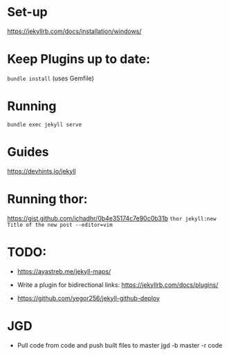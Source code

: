 # Set-up
https://jekyllrb.com/docs/installation/windows/

# Keep Plugins up to date:
`bundle install` (uses Gemfile)

# Running
`bundle exec jekyll serve`

# Guides
https://devhints.io/jekyll

# Running thor:
https://gist.github.com/ichadhr/0b4e35174c7e90c0b31b
`thor jekyll:new Title of the new post --editor=vim`

# TODO:
* https://ayastreb.me/jekyll-maps/
* Write a plugin for bidirectional links: https://jekyllrb.com/docs/plugins/

* https://github.com/yegor256/jekyll-github-deploy

# JGD
* Pull code from code and push built files to master
jgd -b master -r code
